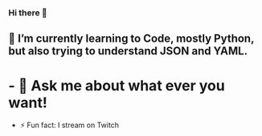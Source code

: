 ### Hi there 👋

## 🌱 I’m currently learning to Code, mostly Python, but also trying to understand JSON and YAML.

# - 💬 Ask me about what ever you want!

- ⚡ Fun fact: I stream on Twitch 

<!--
**sandschi/sandschi** is a ✨ _special_ ✨ repository because its `README.md` (this file) appears on your GitHub profile.

Here are some ideas to get you started:

- 🔭 I’m currently working on ...
- 👯 I’m looking to collaborate on ...
- 🤔 I’m looking for help with ...
- 📫 How to reach me: ...
- 😄 Pronouns: ...
-->
